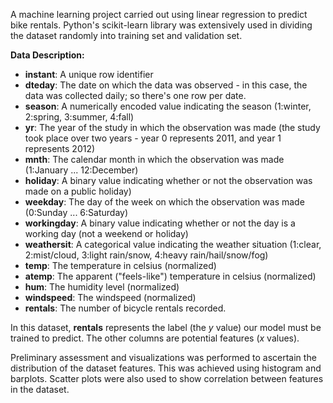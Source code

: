 A machine learning project carried out using linear regression to predict bike rentals. Python's scikit-learn library was extensively used in dividing the dataset randomly into training set and validation set.

**Data Description:**
- **instant**: A unique row identifier
- **dteday**: The date on which the data was observed - in this case, the data was collected daily; so there's one row per date.
- **season**: A numerically encoded value indicating the season (1:winter, 2:spring, 3:summer, 4:fall)
- **yr**: The year of the study in which the observation was made (the study took place over two years - year 0 represents 2011, and year 1 represents 2012)
- **mnth**: The calendar month in which the observation was made (1:January ... 12:December)
- **holiday**: A binary value indicating whether or not the observation was made on a public holiday)
- **weekday**: The day of the week on which the observation was made (0:Sunday ... 6:Saturday)
- **workingday**: A binary value indicating whether or not the day is a working day (not a weekend or holiday)
- **weathersit**: A categorical value indicating the weather situation (1:clear, 2:mist/cloud, 3:light rain/snow, 4:heavy rain/hail/snow/fog)
- **temp**: The temperature in celsius (normalized)
- **atemp**: The apparent ("feels-like") temperature in celsius (normalized)
- **hum**: The humidity level (normalized)
- **windspeed**: The windspeed (normalized)
- **rentals**: The number of bicycle rentals recorded.

In this dataset, **rentals** represents the label (the *y* value) our model must be trained to predict. The other columns are potential features (*x* values).

Preliminary assessment and visualizations was performed to ascertain the distribution of the dataset features. This was achieved using histogram and barplots. Scatter plots were also used to show correlation between features in the dataset.